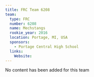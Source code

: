 ```yaml
---
title: FRC Team 6208
team:
  type: FRC
  number: 6208
  name: Mechstangs
  rookie_year: 2016
  location: Portage, MI, USA
  sponsors:
    - Portage Central High School
  links:
    Website: 
---
```

No content has been added for this team